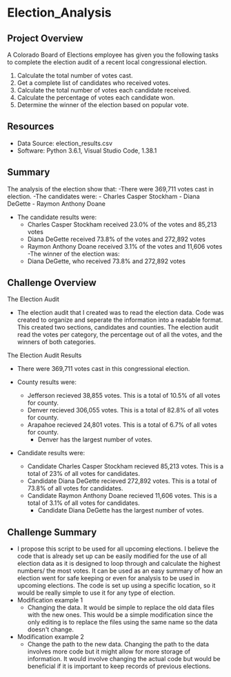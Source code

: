 # Election_Analysis

## Project Overview
A Colorado Board of Elections employee has given you the following tasks to complete the election audit of a recent local congressional election.

1. Calculate the total number of votes cast.
2. Get a complete list of candidates who received votes.
3. Calculate the total number of votes each candidate received.
4. Calculate the percentage of votes each candidate won.
5. Determine the winner of the election based on popular vote.

## Resources
- Data Source: election_results.csv
- Software: Python 3.6.1, Visual Studio Code, 1.38.1

## Summary
The analysis of the election show that:
-There were 369,711 votes cast in election.
-The candidates were:
    - Charles Casper Stockham
    - Diana DeGette
    - Raymon Anthony Doane
- The candidate results were:
    - Charles Casper Stockham received 23.0% of the votes and 85,213 votes
    - Diana DeGette received 73.8% of the votes and 272,892 votes
    - Raymon Anthony Doane received 3.1% of the votes and 11,606 votes
-The winner of the election was:
    - Diana DeGette, who received 73.8% and 272,892 votes

## Challenge Overview
The Election Audit
- The election audit that I created was to read the election data. Code was created to organize and seperate the information into a readable format. This created two sections, candidates and counties. The election audit read the votes per category, the percentage out of all the votes, and the winners of both categories.

The Election Audit Results
- There were 369,711 votes cast in this congressional election.

- County results were: 
    - Jefferson recieved 38,855 votes. This is a total of 10.5% of all votes for county.
    - Denver recieved 306,055 votes. This is a total of 82.8% of all votes for county.
    - Arapahoe recieved 24,801 votes. This is a total of 6.7% of all votes for county.
        - Denver has the largest number of votes.

- Candidate results were:
    - Candidate Charles Casper Stockham recieved 85,213 votes. This is a total of 23% of all votes for candidates.
    - Candidate Diana DeGette recieved 272,892 votes. This is a total of 73.8% of all votes for candidates.
    - Candidate Raymon Anthony Doane recieved 11,606 votes. This is a total of 3.1% of all votes for candidates.
        - Candidate Diana DeGette has the largest number of votes.

## Challenge Summary
- I propose this script to be used for all upcoming elections. I believe the code that is already set up can be easily modified for the use of all election data as it is designed to loop through and calculate the highest numbers/ the most votes. It can be used as an easy summary of how an election went for safe keeping or even for analysis to be used in upcoming elections. The code is set up using a specific location, so it would be really simple to use it for any type of election.
- Modification example 1
    - Changing the data.
        It would be simple to replace the old data files with the new ones. This would be a simple modification since the only editing is to replace the files using the same name so the data doesn't change.
- Modification example 2
    - Change the path to the new data.
        Changing the path to the data involves more code but it might allow for more storage of information. It would involve changing the actual code but would be beneficial if it is important to keep records of previous elections.
